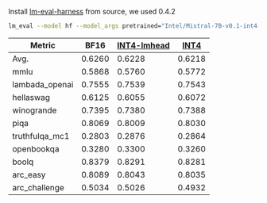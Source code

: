 Install [lm-eval-harness](https://github.com/EleutherAI/lm-evaluation-harness.git) from source, we used 0.4.2

```bash
lm_eval --model hf --model_args pretrained="Intel/Mistral-7B-v0.1-int4-inc",autogptq=True,gptq_use_triton=True --device cuda:0 --tasks lambada_openai,hellaswag,piqa,winogrande,truthfulqa_mc1,openbookqa,boolq,rte,arc_easy,arc_challenge,mmlu --batch_size 32
```




| Metric         | BF16   | [INT4-lmhead](https://huggingface.co/Intel/Mistral-7B-v0.1-int4-inc-lmhead) | [INT4](https://huggingface.co/Intel/Mistral-7B-v0.1-int4-inc) |
| -------------- | ------ |-----------------| ------------------------------------------------------------ |
| Avg.           | 0.6260 | 0.6228          | 0.6218                                                       |
| mmlu           | 0.5868 | 0.5760          | 0.5772                                                       |
| lambada_openai | 0.7555 | 0.7539          | 0.7543                                                       |
| hellaswag      | 0.6125 | 0.6055          | 0.6072                                                       |
| winogrande     | 0.7395 | 0.7380          | 0.7388                                                       |
| piqa           | 0.8069 | 0.8009          | 0.8030                                                       |
| truthfulqa_mc1 | 0.2803 | 0.2876          | 0.2864                                                       |
| openbookqa     | 0.3280 | 0.3300          | 0.3260                                                       |
| boolq          | 0.8379 | 0.8291          | 0.8281                                                       |
| arc_easy       | 0.8089 | 0.8043          | 0.8035                                                       |
| arc_challenge  | 0.5034 | 0.5026          | 0.4932                                                       |
